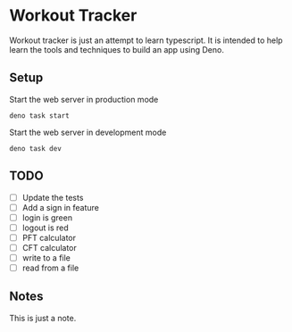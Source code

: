 # Workout Tracker

Workout tracker is just an attempt to learn typescript.
It is intended to help learn the tools and techniques to build an app using Deno.

## Setup

Start the web server in production mode

`deno task start`

Start the web server in development mode

`deno task dev`

## TODO

- [ ] Update the tests
- [ ] Add a sign in feature
- [ ] login is green
- [ ] logout is red
- [ ] PFT calculator
- [ ] CFT calculator
- [ ] write to a file
- [ ] read from a file

## Notes

This is just a note.
